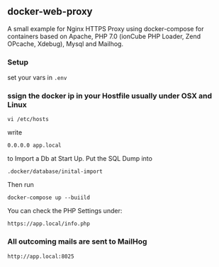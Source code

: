 ## docker-web-proxy
A small example for Nginx HTTPS Proxy using docker-compose 
for containers based on Apache, PHP 7.0 (ionCube PHP Loader, Zend OPcache, Xdebug), Mysql and Mailhog.

### Setup

set your vars in ``.env``

    
### ssign the docker ip in your Hostfile usually under OSX and Linux

    vi /etc/hosts
    
write

    0.0.0.0 app.local
    
to Import a Db at Start Up. Put the SQL Dump into

    .docker/database/inital-import

Then run
    
    docker-compose up --buiild
    
You can check the PHP Settings under:
    
    https://app.local/info.php
    
### All outcoming mails are sent to MailHog ###
    
    http://app.local:8025
   